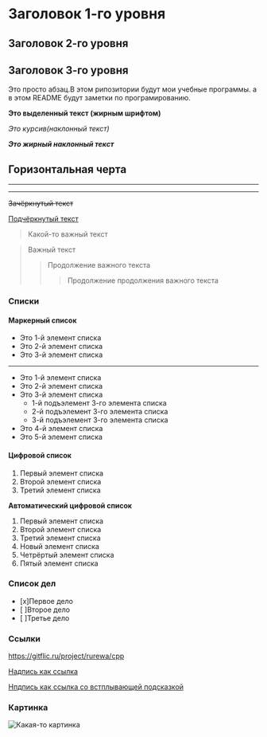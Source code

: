 # Заголовок 1-го уровня

## Заголовок 2-го уровня

## Заголовок 3-го уровня

Это просто абзац.В этом рипозитории будут мои учебные программы. а в этом README будут заметки по програмированию.

**Это выделенный текст (жирным шрифтом)**

*Это курсив(наклонный текст)*

***Это жирный наклонный текст***

Горизонтальная черта
---
___

***

~~Зачёркнутый текст~~

<u>Подчёркнутый текст</u>

> Какой-то важный текст

> Важный текст
>> Продолжение важного текста
>>> Продолжение продолжения важного текста

### Списки

#### Маркерный список

* Это 1-й элемент списка
* Это 2-й элемент списка
* Это 3-й элемент списка

***

+ Это 1-й элемент списка
+ Это 2-й элемент списка
+ Это 3-й элемент списка
    - 1-й подъэлемент 3-го элемента списка
    - 2-й подъэлемент 3-го элемента списка
    - 3-й подъэлемент 3-го элемента списка
+ Это 4-й элемент списка
+ Это 5-й элемент списка

#### Цифровой список

1. Первый элемент списка
2. Второй элемент списка
3. Третий элемент списка

**Автоматический цифровой список**

1. Первый элемент списка
1. Второй элемент списка
1. Третий элемент списка
1. Новый элемент списка
1. Четрёртый элемент списка
1. Пятый элемент списка

### Список дел

- [x]Первое дело
- [ ]Второе дело
- [ ]Третье дело



### Сcылки

<https://gitflic.ru/project/rurewa/cpp>

[Надпись как ссылка](https://gitflic.ru/project/rurewa/cpp)

[Нпдпись как ссылка со встплывающей подсказкой](https://gitflic.ru/project/rurewa/cpp "Это сайт курса")

### Картинка

![Какая-то картинка]()




